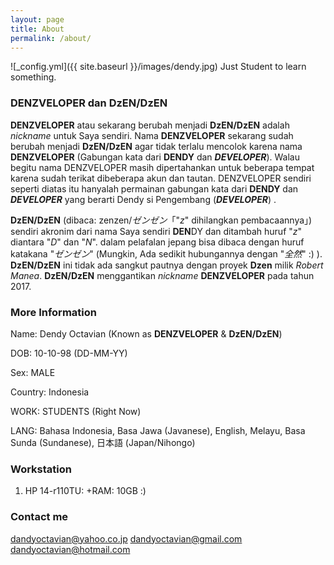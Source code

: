 ```yaml
---
layout: page
title: About
permalink: /about/
---
```


![_config.yml]({{ site.baseurl }}/images/dendy.jpg)
Just Student to learn something.

### DENZVELOPER dan DzEN/DzEN

**DENZVELOPER** atau sekarang berubah menjadi **DzEN/DzEN** adalah *nickname* untuk Saya sendiri. Nama **DENZVELOPER** sekarang sudah berubah menjadi **DzEN/DzEN** agar tidak terlalu mencolok karena nama **DENZVELOPER** (Gabungan kata dari **DENDY** dan ***DEVELOPER***). Walau begitu nama DENZVELOPER masih dipertahankan untuk beberapa tempat karena sudah terikat dibeberapa akun dan tautan.
DENZVELOPER sendiri seperti diatas itu hanyalah permainan gabungan kata dari **DENDY** dan ***DEVELOPER*** yang berarti Dendy si Pengembang (***DEVELOPER***) .

**DzEN/DzEN** (dibaca: zenzen/*ゼンゼン*「"*z*" dihilangkan pembacaannya」) sendiri akronim dari nama Saya sendiri **DEN**DY dan ditambah huruf "*z*" diantara "*D*" dan "*N*". dalam pelafalan jepang bisa dibaca dengan huruf katakana "*ゼンゼン*" (Mungkin, Ada sedikit hubungannya dengan "*全然*" :) ). **DzEN/DzEN** ini tidak ada sangkut pautnya dengan proyek **Dzen** milik *Robert Manea*. **DzEN/DzEN** menggantikan *nickname* **DENZVELOPER** pada tahun 2017.

### More Information

Name: Dendy Octavian (Known as **DENZVELOPER** & **DzEN/DzEN**)

DOB: 10-10-98 (DD-MM-YY)

Sex: MALE

Country: Indonesia

WORK: STUDENTS (Right Now)

LANG: Bahasa Indonesia, Basa Jawa (Javanese), English, Melayu, Basa Sunda (Sundanese), 日本語 (Japan/Nihongo)

### Workstation

1. HP 14-r110TU: +RAM: 10GB :)

### Contact me

[dandyoctavian@yahoo.co.jp](mailto:dandyoctavian@yahoo.co.jp)
[dandyoctavian@gmail.com](mailto:dandyoctavian@gmail.com)
[dandyoctavian@hotmail.com](mailto:dandyoctavian@hotmail.com)
